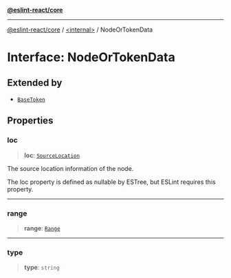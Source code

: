 [**@eslint-react/core**](../../README.md)

***

[@eslint-react/core](../../README.md) / [\<internal\>](../README.md) / NodeOrTokenData

# Interface: NodeOrTokenData

## Extended by

- [`BaseToken`](BaseToken.md)

## Properties

### loc

> **loc**: [`SourceLocation`](SourceLocation.md)

The source location information of the node.

The loc property is defined as nullable by ESTree, but ESLint requires this property.

***

### range

> **range**: [`Range`](../type-aliases/Range.md)

***

### type

> **type**: `string`
